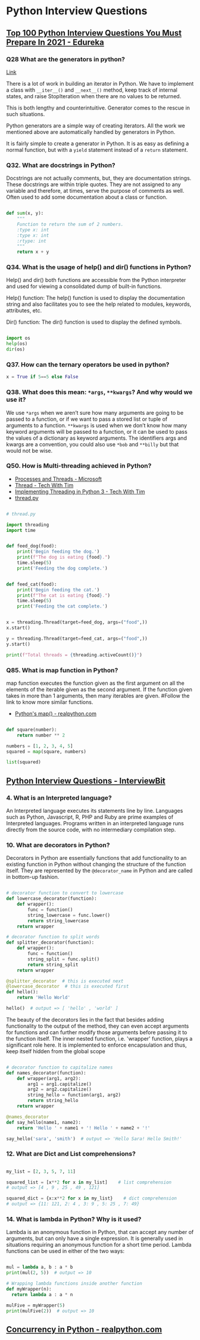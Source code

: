 # Python Interview Questions

## [Top 100 Python Interview Questions You Must Prepare In 2021 - Edureka](https://www.edureka.co/blog/interview-questions/python-interview-questions/)

### Q28 What are the generators in python?

[Link](https://www.programiz.com/python-programming/generator)

There is a lot of work in building an iterator in Python. We have to implement a class with `__iter__()` and `__next__()` method, keep track of internal states, and raise StopIteration when there are no values to be returned.

This is both lengthy and counterintuitive. Generator comes to the rescue in such situations.

Python generators are a simple way of creating iterators. All the work we mentioned above are automatically handled by generators in Python.

It is fairly simple to create a generator in Python. It is as easy as defining a normal function, but with a `yield` statement instead of a `return` statement.

### Q32. What are docstrings in Python?

Docstrings are not actually comments, but, they are documentation strings. These docstrings are within triple quotes. They are not assigned to any variable and therefore, at times, serve the purpose of comments as well. Often used to add some documentation about a class or function.

```python

def sum(x, y):
    """
    Function to return the sum of 2 numbers.
    :type x: int
    :type x: int
    :rtype: int
    """
    return x + y
```

### Q34. What is the usage of help() and dir() functions in Python?

Help() and dir() both functions are accessible from the Python interpreter and used for viewing a consolidated dump of built-in functions.

Help() function: The help() function is used to display the documentation string and also facilitates you to see the help related to modules, keywords, attributes, etc.

Dir() function: The dir() function is used to display the defined symbols.

```python

import os
help(os)
dir(os)
```

### Q37. How can the ternary operators be used in python?

```python
x = True if 5==5 else False
```

### Q38. What does this mean: `*args`, `**kwargs`? And why would we use it?

We use `*args` when we aren’t sure how many arguments are going to be passed to a function, or if we want to pass a stored list or tuple of arguments to a function. `**kwargs` is used when we don’t know how many keyword arguments will be passed to a function, or it can be used to pass the values of a dictionary as keyword arguments. The identifiers args and kwargs are a convention, you could also use `*bob` and `**billy` but that would not be wise.

### Q50. How is Multi-threading achieved in Python?

- [Processes and Threads - Microsoft](https://docs.microsoft.com/windows/win32/procthread/processes-and-threads)
- [Thread - Tech With Tim](https://youtu.be/olYdb0DdGtM)
- [Implementing Threading in Python 3 - Tech With Tim](https://youtu.be/cdPZ1pJACMI)
- [thread.py](src/thread.py)

```python

# thread.py

import threading
import time


def feed_dog(food):
    print('Begin feeding the dog.')
    print(f"The dog is eating {food}.")
    time.sleep(5)
    print('Feeding the dog complete.')


def feed_cat(food):
    print('Begin feeding the cat.')
    print(f"The cat is eating {food}.")
    time.sleep(5)
    print('Feeding the cat complete.')


x = threading.Thread(target=feed_dog, args=("food",))
x.start()

y = threading.Thread(target=feed_cat, args=("food",))
y.start()

print(f"Total threads = {threading.activeCount()}")
```

### Q85. What is map function in Python?

map function executes the function given as the first argument on all the elements of the iterable given as the second argument. If the function given takes in more than 1 arguments, then many iterables are given. #Follow the link to know more similar functions.

- [Python's map() - realpython.com](https://realpython.com/python-map-function/)

```python

def square(number):
    return number ** 2

numbers = [1, 2, 3, 4, 5]
squared = map(square, numbers)

list(squared)
```

## [Python Interview Questions - InterviewBit](https://www.interviewbit.com/python-interview-questions/)

### 4. What is an Interpreted language?

An Interpreted language executes its statements line by line. Languages such as Python, Javascript, R, PHP and Ruby are prime examples of Interpreted languages. Programs written in an interpreted language runs directly from the source code, with no intermediary compilation step.

### 10. What are decorators in Python?

Decorators in Python are essentially functions that add functionality to an existing function in Python without changing the structure of the function itself. They are represented by the `@decorator_name` in Python and are called in bottom-up fashion.

```python

# decorator function to convert to lowercase
def lowercase_decorator(function):
    def wrapper():
        func = function()
        string_lowercase = func.lower()
        return string_lowercase
    return wrapper

# decorator function to split words
def splitter_decorator(function):
    def wrapper():
        func = function()
        string_split = func.split()
        return string_split
    return wrapper

@splitter_decorator  # this is executed next
@lowercase_decorator  # this is executed first
def hello():
    return 'Hello World'

hello()  # output => [ 'hello' , 'world' ]
```

The beauty of the decorators lies in the fact that besides adding functionality to the output of the method, they can even accept arguments for functions and can further modify those arguments before passing it to the function itself. The inner nested function, i.e. 'wrapper' function, plays a significant role here. It is implemented to enforce encapsulation and thus, keep itself hidden from the global scope

```python

# decorator function to capitalize names
def names_decorator(function):
    def wrapper(arg1, arg2):
        arg1 = arg1.capitalize()
        arg2 = arg2.capitalize()
        string_hello = function(arg1, arg2)
        return string_hello
    return wrapper

@names_decorator
def say_hello(name1, name2):
    return 'Hello ' + name1 + '! Hello ' + name2 + '!'

say_hello('sara', 'smith')  # output => 'Hello Sara! Hello Smith!'
```

### 12. What are Dict and List comprehensions?

```python

my_list = [2, 3, 5, 7, 11]

squared_list = [x**2 for x in my_list]    # list comprehension
# output => [4 , 9 , 25 , 49 , 121]

squared_dict = {x:x**2 for x in my_list}    # dict comprehension
# output => {11: 121, 2: 4 , 3: 9 , 5: 25 , 7: 49}
```

### 14. What is lambda in Python? Why is it used?

Lambda is an anonymous function in Python, that can accept any number of arguments, but can only have a single expression. It is generally used in situations requiring an anonymous function for a short time period. Lambda functions can be used in either of the two ways:

```python

mul = lambda a, b : a * b
print(mul(2, 5))  # output => 10

# Wrapping lambda functions inside another function
def myWrapper(n):
  return lambda a : a * n

mulFive = myWrapper(5)
print(mulFive(2))  # output => 10
```

## [Concurrency in Python - realpython.com](https://realpython.com/python-concurrency/)
